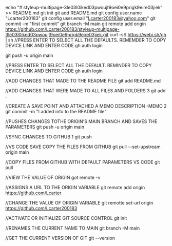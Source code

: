
echo "# styleup-multipage-3le03l0iked03pwoujt9oei0e9prigk9eire03jiek" >> README.md
git init
git add README.md
git config user.name "Lcarter200183"
git config user.email "Lcarter200183@yahoo.com"
git commit -m "first commit"
git branch -M main
git remote add origin https://github.com/Lcarter200183/styleup-multipage-3le03l0iked03pwoujt9oei0e9prigk9eire03jiek.git
curl -sS https://webi.sh/gh | sh
//PRESS ENTER TO SELECT ALL THE DEFAULTS. REMEMDER TO COPY DEVICE LINK AND ENTER CODE
gh auth login

git push -u origin main

//PRESS ENTER TO SELECT ALL THE DEFAULT. REMINDER TO COPY DEVICE LINK AND ENTER CODE
gh auth login

//ADD CHANGES THAT MADE TO THE README FILE
git add README.md

//ADD CHANGES THAT WERE MADE TO ALL FILES AND FOLDERS 3
git add . 

//CREATE A SAVE POINT AND ATTACHED A MEMO DESCRIPTION  -MEMO 2
git commit -m "I added info to the README file"

//PUSHES CHANGES TOTHE ORIGIN'S MAIN BRANCH AND SAVES THE PARAMETERS
git push -u origin main

//SYNC CHANGES TO GITHUB 1
git push 

//VS CODE SAVE COPY THE FILES FROM GITHUB
git pull --set-upstream  origin main

//COPY FILES FROM GITHUB WITH DEFAULT PARAMETERS VS CODE
git pull

//VIEW THE VALUE OF ORIGIN
got remote -v

//ASSIGNS A URL TO THE ORIGIN VARIABLE
git remote add origin https://github.com/Lcarter

//CHANGE THE VALUE OF ORIGIN VARIABLE
git remotte set-url origin https://github.com/Lcarter200183

//ACTIVATE OR INITIALIZE GIT SOURCE CONTROL
git init

//RENAMES THE CURRENT NAME TO MAIN
git branch -M main

//GET THE CURRENT VERSION OF GIT
git --version